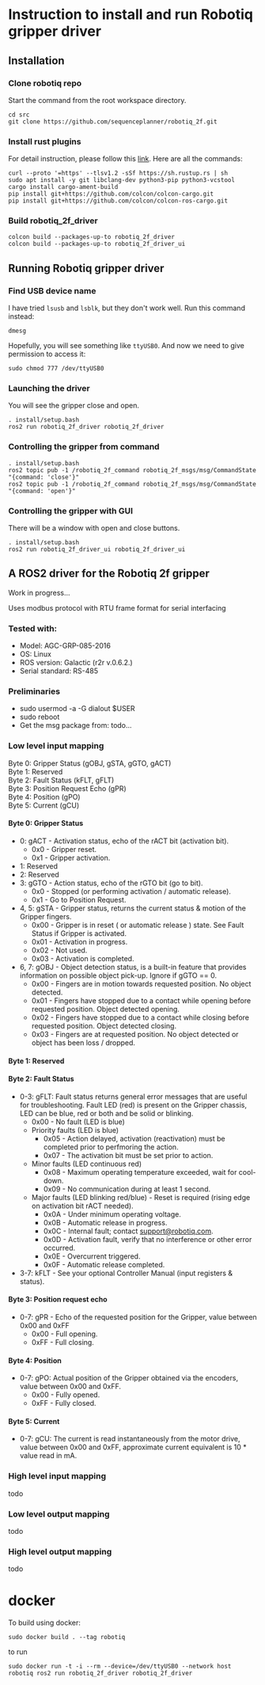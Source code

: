 # Instruction to install and run Robotiq gripper driver

## Installation
### Clone robotiq repo
Start the command from the root workspace directory.
```
cd src
git clone https://github.com/sequenceplanner/robotiq_2f.git
```

### Install rust plugins
For detail instruction, please follow this [link](https://github.com/ros2-rust/ros2_rust/blob/main/docs/building.md).
Here are all the commands:
```
curl --proto '=https' --tlsv1.2 -sSf https://sh.rustup.rs | sh
sudo apt install -y git libclang-dev python3-pip python3-vcstool
cargo install cargo-ament-build
pip install git+https://github.com/colcon/colcon-cargo.git
pip install git+https://github.com/colcon/colcon-ros-cargo.git
```

### Build robotiq_2f_driver
```
colcon build --packages-up-to robotiq_2f_driver
colcon build --packages-up-to robotiq_2f_driver_ui
```

## Running Robotiq gripper driver
### Find USB device name
I have tried `lsusb` and `lsblk`, but they don't work well. Run this command instead:
```
dmesg
```
Hopefully, you will see something like `ttyUSB0`. And now we need to give permission to access it:
```
sudo chmod 777 /dev/ttyUSB0
```

### Launching the driver
You will see the gripper close and open.
```
. install/setup.bash
ros2 run robotiq_2f_driver robotiq_2f_driver
```

### Controlling the gripper from command
```
. install/setup.bash
ros2 topic pub -1 /robotiq_2f_command robotiq_2f_msgs/msg/CommandState "{command: 'close'}"
ros2 topic pub -1 /robotiq_2f_command robotiq_2f_msgs/msg/CommandState "{command: 'open'}"
```

### Controlling the gripper with GUI
There will be a window with open and close buttons.
```
. install/setup.bash
ros2 run robotiq_2f_driver_ui robotiq_2f_driver_ui
```

## A ROS2 driver for the Robotiq 2f gripper
Work in progress...

Uses modbus protocol with RTU frame format for serial interfacing

### Tested with:
- Model: AGC-GRP-085-2016
- OS: Linux
- ROS version: Galactic (r2r v.0.6.2.)
- Serial standard: RS-485

### Preliminaries
- sudo usermod -a -G dialout $USER
- sudo reboot
- Get the msg package from: todo...

### Low level input mapping

Byte 0: Gripper Status (gOBJ, gSTA, gGTO, gACT)\
Byte 1: Reserved\
Byte 2: Fault Status (kFLT, gFLT)\
Byte 3: Position Request Echo (gPR)\
Byte 4: Position (gPO)\
Byte 5: Current (gCU)

#### Byte 0: Gripper Status
- 0: gACT - Activation status, echo of the rACT bit (activation bit).
    - 0x0 - Gripper reset.
    - 0x1 - Gripper activation.
- 1: Reserved
- 2: Reserved
- 3: gGTO - Action status, echo of the rGTO bit (go to bit).
    - 0x0 - Stopped (or performing activation / automatic release).
    - 0x1 - Go to Position Request.
- 4, 5: gSTA - Gripper status, returns the current status & motion of the Gripper fingers.
    - 0x00 - Gripper is in reset ( or automatic release ) state. See Fault Status if Gripper is activated.
    - 0x01 - Activation in progress.
    - 0x02 - Not used.
    - 0x03 - Activation is completed.
- 6, 7: gOBJ - Object detection status, is a built-in feature that provides information on possible object pick-up. Ignore if gGTO == 0.
    - 0x00 - Fingers are in motion towards requested position. No object detected.
    - 0x01 - Fingers have stopped due to a contact while opening before requested position. Object detected opening.
    - 0x02 - Fingers have stopped due to a contact while closing before requested position. Object detected closing.
    - 0x03 - Fingers are at requested position. No object detected or object has been loss / dropped.

#### Byte 1: Reserved

#### Byte 2: Fault Status
- 0-3: gFLT: Fault status returns general error messages that are useful for troubleshooting. Fault LED (red) is present on the Gripper chassis, LED can be blue, red or both and be solid or blinking.
    - 0x00 - No fault (LED is blue)
    - Priority faults (LED is blue)
        - 0x05 - Action delayed, activation (reactivation) must be completed prior to perfmoring the action.
        - 0x07 - The activation bit must be set prior to action.
    - Minor faults (LED continuous red)
        - 0x08 - Maximum operating temperature exceeded, wait for cool-down.
        - 0x09 - No communication during at least 1 second.
    - Major faults (LED blinking red/blue) - Reset is required (rising edge on activation bit rACT needed).
        - 0x0A - Under minimum operating voltage.
        - 0x0B - Automatic release in progress.
        - 0x0C - Internal fault; contact support@robotiq.com.
        - 0x0D - Activation fault, verify that no interference or other error occurred.
        - 0x0E - Overcurrent triggered.
        - 0x0F - Automatic release completed.
- 3-7: kFLT - See your optional Controller Manual (input registers & status).

#### Byte 3: Position request echo
- 0-7: gPR - Echo of the requested position for the Gripper, value between 0x00 and 0xFF
    - 0x00 - Full opening.
    - 0xFF - Full closing.

#### Byte 4: Position
- 0-7: gPO: Actual position of the Gripper obtained via the encoders, value between 0x00 and 0xFF.
    - 0x00 - Fully opened.
    - 0xFF - Fully closed.

#### Byte 5: Current
- 0-7: gCU: The current is read instantaneously from the motor drive, value between 0x00 and 0xFF, approximate current equivalent is 10 * value read in mA.

### High level input mapping
todo
### Low level output mapping
todo
### High level output mapping
todo

# docker
To build using docker:

```
sudo docker build . --tag robotiq
```

to run 

```
sudo docker run -t -i --rm --device=/dev/ttyUSB0 --network host robotiq ros2 run robotiq_2f_driver robotiq_2f_driver
```
